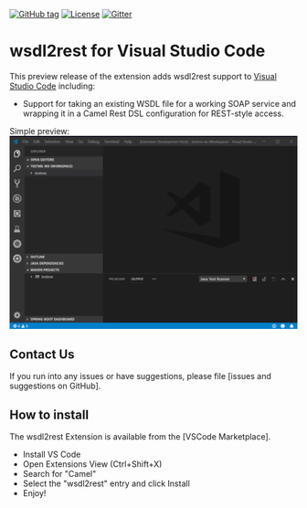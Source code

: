 [![GitHub tag](https://img.shields.io/github/tag/bfitzpat/vscode-wsdl2rest.svg?style=plastic)]()
[![License](https://img.shields.io/badge/license-Apache%202-blue.svg)]()
[![Gitter](https://img.shields.io/gitter/room/camel-tooling/Lobby.js.svg)](https://gitter.im/camel-tooling/Lobby)

# wsdl2rest for Visual Studio Code
This preview release of the extension adds wsdl2rest support to [Visual Studio Code](https://code.visualstudio.com/) including:
* Support for taking an existing WSDL file for a working SOAP service and wrapping it in a Camel Rest DSL configuration for REST-style access.

Simple preview:
![Simple preview](./images/vscode-wsdl2rest-preview.gif "Simple preview")

## Contact Us
If you run into any issues or have suggestions, please file [issues and suggestions on GitHub].

## How to install
The wsdl2rest Extension is available from the [VSCode Marketplace].

* Install VS Code
* Open Extensions View (Ctrl+Shift+X)
* Search for "Camel"
* Select the "wsdl2rest" entry and click Install
* Enjoy!
